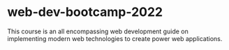 # web-dev-bootcamp-2022
This course is an all encompassing web development guide on implementing modern web technologies to create power web applications.
